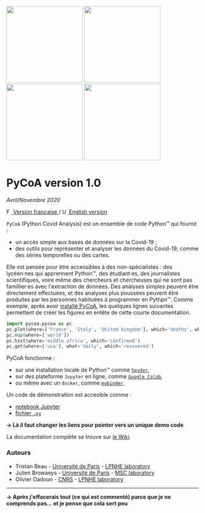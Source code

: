 <!-- [Pycoa Logo](fig/pycoa_logo.png) -->

<img src="https://github.com/coa-project/coa-project.github.io/tree/main/fig/pycoa_plot_example.png" width="200px"> <img src="https://github.com/coa-project/coa-project.github.io/tree/main/fig/pycoa_map_example.png" width="200px"> <img src="https://github.com/coa-project/coa-project.github.io/tree/main/fig/pycoa_hist_example.png" width="200px"> <img src="https://github.com/tjbtjbtjb/pycoa/blob/main/docs/fig/pycoa_get_example.png" width="200px">

# PyCoA version 1.0

_Avril/Novembre 2020_

[<img src="https://github.com/coa-project/coa-project.github.io/tree/main/fig/FR.png" height="14px" alt="FR flag"> Version française ](https://github.com/coa-project/pycoa/blob/main/README_FR.md) /
[<img src="https://github.com/tjbtjbtjb/pycoa/blob/main/docs/fig/UK.png" height="14px" alt="UK flag"> English  version ](https://github.com/coa-project/pycoa/blob/main/README.md)


`PyCoA` (Python Covid Analysis) est un ensemble de code Python™ qui fournit :
- un accès simple aux bases de données sur la Covid-19 ;
- des outils pour représenter et analyser les données du Covid-19, comme des séries temporelles ou des cartes.

Elle est pensée pour être accessibles à des non-spécialistes : des lycéen·nes qui apprennent Python™, des étudiant·es, des journalistes scientifiques, voire même des chercheurs et chercheuses qui ne sont pas famillier·es avec l'extraction de données. Des analyses simples peuvent être directement effectuées, et des analyses plus poussées peuvent être produites par les personnes habituées à programmer en Pythpn™. Comme exemple, après avoir [installé PyCoA](https://github.com/tjbtjbtjb/pycoa/wiki/Install), les quelques lignes suivantes permettent de créer les figures en entête de cette courte documentation.

```python
import pycoa.pycoa as pc
pc.plot(where=['France', 'Italy', 'United kingdom'], which='deaths', what='cumul')
pc.map(where=['world'])
pc.hist(where='middle africa', which='confirmed')
pc.get(where=['usa'], what='daily', which='recovered')
```

PyCoA fonctionne :
- sur une installation locale de Python™ comme [`Spyder`](https://www.spyder-ide.org/),
- sur des plateforme `Jupyter` en ligne, comme [`Google Colab`](https://colab.research.google.com/),
- ou même avec un `docker`, comme [`mybinder`](https://mybinder.org/).

Un code de démonstration est accesible comme : 
- [notebook Jupyter](https://github.com/tjbtjbtjb/pycoa/tree/main/notebooks)
- [fichier `.py`](https://github.com/tjbtjbtjb/pycoa/tree/main/py)

**-> Là il faut changer les liens pour pointer vers un unique demo code**

La documentation complète se trouve sur [le Wiki](https://github.com/tjbtjbtjb/pycoa/wiki/Home).

### Auteurs

* Tristan Beau - [Université de Paris](http://u-paris.fr) - [LPNHE laboratory](http://lpnhe.in2p3.fr/)
* Julien Browaeys - [Université de Paris](http://u-paris.fr) - [MSC laboratory](http://www.msc.univ-paris-diderot.fr/)
* Olivier Dadoun - [CNRS](http://cnrs.fr) - [LPNHE laboratory](http://lpnhe.in2p3.fr/)

---
**-> Après j'effacerais tout (ce qui est commenté) parce que je ne comprends pas... et je pense que cela sert peu**

<!-- 
<section id="downloads" class="clearfix">
  <a href="https://github.com/tjbtjbtjb/pycoa/zipball/main" id="download-zip" class="button"><span>Download .zip</span></a>
  <a href="https://github.com/tjbtjbtjb/pycoa/tarball/main" id="download-tar-gz" class="button"><span>Download .tar.gz</span></a>
  <a href="https://github.com/tjbtjbtjb/pycoa/" id="view-on-github" class="button"><span>View on GitHub</span></a>
</section>~~
-->
